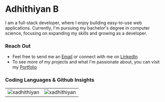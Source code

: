 <h1>Adhithiyan B</h1>
<div>I am a full-stack developer, where I enjoy building easy-to-use web applications. Currently, I'm pursuing my bachelor's degree in computer science, focusing on expanding my skills and growing as a developer.</div>

<h3>Reach Out</h3>
<ul>
  <li>Feel free to send me an <a href="mailto:adhithiyan.work@gmail.com" target="_blank">Email</a> or connect with me on <a href="https://www.linkedin.com/in/adhithiyan-b-url/" target="_blank">LinkedIn</a></li>
  <li>To see more of my projects and what I'm passionate about, you can visit my <a href="https://adhithiyan-b.vercel.app/">Portfolio</a></li>
</ul>

<h3>Coding Languages & Github Insights</h3>
<table>
  <tr>
    <td>
      <img src="https://github-readme-stats.vercel.app/api/top-langs?username=xadhithiyan&show_icons=true&locale=en&layout=compact&theme=dark" alt="xadhithiyan"/>
    </td>
    <td>
      <img src="https://github-readme-streak-stats.herokuapp.com/?user=xadhithiyan&theme=dark" alt="xadhithiyan" />
    </td>
  </tr>
</table>
